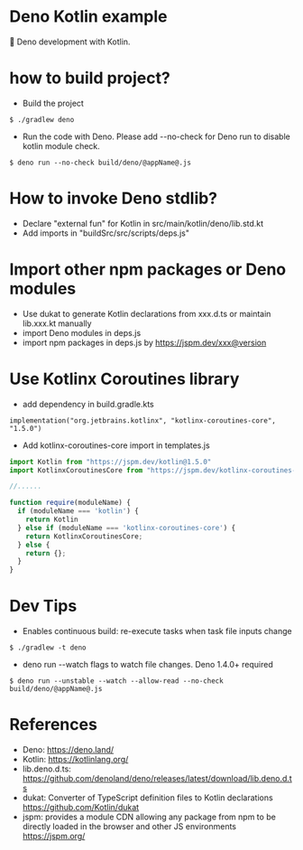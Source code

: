 Deno Kotlin example
===================
🦕 Deno development with Kotlin.

# how to build project?

* Build the project

```
$ ./gradlew deno
```

* Run the code with Deno. Please add --no-check for Deno run to disable kotlin module check.

```
$ deno run --no-check build/deno/@appName@.js
```

# How to invoke Deno stdlib?

* Declare "external fun" for Kotlin in src/main/kotlin/deno/lib.std.kt
* Add imports in "buildSrc/src/scripts/deps.js"

# Import other npm packages or Deno modules

* Use dukat to generate Kotlin declarations from xxx.d.ts or maintain lib.xxx.kt manually
* import Deno modules in deps.js
* import npm packages in deps.js by https://jspm.dev/xxx@version

# Use Kotlinx Coroutines library

* add dependency in build.gradle.kts

```
implementation("org.jetbrains.kotlinx", "kotlinx-coroutines-core", "1.5.0")
```

* Add kotlinx-coroutines-core import in templates.js

```javascript
import Kotlin from "https://jspm.dev/kotlin@1.5.0"
import KotlinxCoroutinesCore from "https://jspm.dev/kotlinx-coroutines-core@1.5.0"

//......

function require(moduleName) {
  if (moduleName === 'kotlin') {
    return Kotlin
  } else if (moduleName === 'kotlinx-coroutines-core') {
    return KotlinxCoroutinesCore;
  } else {
    return {};
  }
}
```

# Dev Tips

* Enables continuous build: re-execute tasks when task file inputs change

```
$ ./gradlew -t deno
```

* deno run --watch flags to watch file changes. Deno 1.4.0+ required

```
$ deno run --unstable --watch --allow-read --no-check build/deno/@appName@.js
```

# References

* Deno: https://deno.land/
* Kotlin: https://kotlinlang.org/
* lib.deno.d.ts: https://github.com/denoland/deno/releases/latest/download/lib.deno.d.ts
* dukat: Converter of TypeScript definition files to Kotlin declarations https://github.com/Kotlin/dukat
* jspm: provides a module CDN allowing any package from npm to be directly loaded in the browser and other JS environments https://jspm.org/

